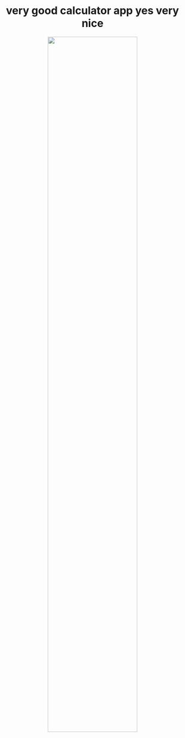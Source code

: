 <p align = "center"><br>
<h1 align = "center"><b>very good calculator app yes very nice</b></h1>
</p>

<p align="center">
<img src="https://github.com/user-attachments/assets/6ec4dc29-b683-4f0b-ac1a-8e519a2f1e79" width="69%">
</p>
<p align = "center"><br>
